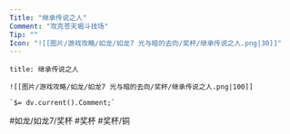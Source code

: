 ```yaml
---
Title: "继承传说之人"
Comment: "攻克苍天堀斗技场"
Tip: ""
Icon: "![[图片/游戏攻略/如龙/如龙7 光与暗的去向/奖杯/继承传说之人.png|30]]"
---
```

```ad-common-bronze-trophy
title: 继承传说之人

![[图片/游戏攻略/如龙/如龙7 光与暗的去向/奖杯/继承传说之人.png|100]]

`$= dv.current().Comment;`

```

#如龙/如龙7/奖杯 #奖杯 #奖杯/铜
